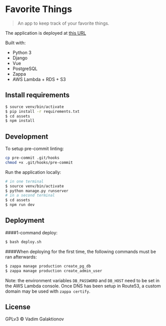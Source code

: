 # Favorite Things

> An app to keep track of your favorite things.

The application is deployed at [this URL](https://bzksv2i2ae.execute-api.eu-central-1.amazonaws.com/production)

Built with:

- Python 3
- Django
- Vue
- PostgreSQL
- Zappa
- AWS Lambda + RDS + S3

## Install requirements

```bash
$ source venv/bin/activate
$ pip install -r requirements.txt
$ cd assets
$ npm install
```

## Development

To setup pre-commit linting:

```bash
cp pre-commit .git/hooks
chmod +x .git/hooks/pre-commit
```

Run the application locally:

```bash
# in one terminal
$ source venv/bin/activate
$ python manage.py runserver
# in a second terminal
$ cd assets
$ npm run dev
```

## Deployment

####1-command deploy:

```bash
$ bash deploy.sh
```

####When deploying for the first time, the following commands must be ran afterwards:

```bash
$ zappa manage production create_pg_db
$ zappa manage production create_admin_user
```

Note: the environment variables `DB_PASSWORD` and `DB_HOST` need to be set in the AWS Lambda console.
Once DNS has been setup in Route53, a custom domain may be used with `zappa certify`.

## License

GPLv3 © Vadim Galaktionov
